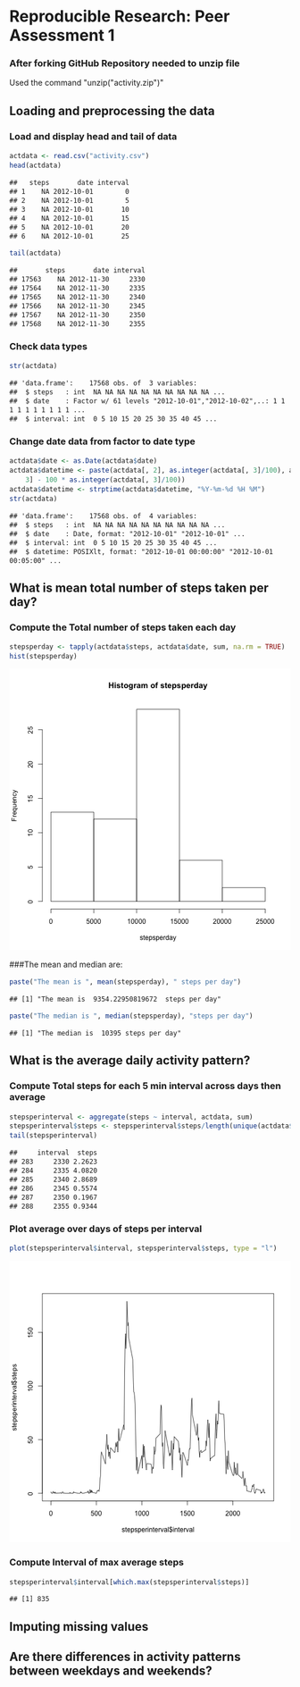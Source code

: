 # Reproducible Research: Peer Assessment 1

### After forking GitHub Repository needed to unzip file

Used the command "unzip("activity.zip")"

## Loading and preprocessing the data

### Load and display head and tail of data

```r
actdata <- read.csv("activity.csv")
head(actdata)
```

```
##   steps       date interval
## 1    NA 2012-10-01        0
## 2    NA 2012-10-01        5
## 3    NA 2012-10-01       10
## 4    NA 2012-10-01       15
## 5    NA 2012-10-01       20
## 6    NA 2012-10-01       25
```

```r
tail(actdata)
```

```
##       steps       date interval
## 17563    NA 2012-11-30     2330
## 17564    NA 2012-11-30     2335
## 17565    NA 2012-11-30     2340
## 17566    NA 2012-11-30     2345
## 17567    NA 2012-11-30     2350
## 17568    NA 2012-11-30     2355
```


### Check data types

```r
str(actdata)
```

```
## 'data.frame':	17568 obs. of  3 variables:
##  $ steps   : int  NA NA NA NA NA NA NA NA NA NA ...
##  $ date    : Factor w/ 61 levels "2012-10-01","2012-10-02",..: 1 1 1 1 1 1 1 1 1 1 ...
##  $ interval: int  0 5 10 15 20 25 30 35 40 45 ...
```


### Change date data from factor to date type

```r
actdata$date <- as.Date(actdata$date)
actdata$datetime <- paste(actdata[, 2], as.integer(actdata[, 3]/100), actdata[, 
    3] - 100 * as.integer(actdata[, 3]/100))
actdata$datetime <- strptime(actdata$datetime, "%Y-%m-%d %H %M")
str(actdata)
```

```
## 'data.frame':	17568 obs. of  4 variables:
##  $ steps   : int  NA NA NA NA NA NA NA NA NA NA ...
##  $ date    : Date, format: "2012-10-01" "2012-10-01" ...
##  $ interval: int  0 5 10 15 20 25 30 35 40 45 ...
##  $ datetime: POSIXlt, format: "2012-10-01 00:00:00" "2012-10-01 00:05:00" ...
```


## What is mean total number of steps taken per day?

### Compute the Total number of steps taken each day


```r
stepsperday <- tapply(actdata$steps, actdata$date, sum, na.rm = TRUE)
hist(stepsperday)
```

![plot of chunk stepsperday](figure/stepsperday.png) 


###The mean and median are:

```r
paste("The mean is ", mean(stepsperday), " steps per day")
```

```
## [1] "The mean is  9354.22950819672  steps per day"
```

```r
paste("The median is ", median(stepsperday), "steps per day")
```

```
## [1] "The median is  10395 steps per day"
```

## What is the average daily activity pattern?

### Compute Total steps for each 5 min interval across days then average


```r
stepsperinterval <- aggregate(steps ~ interval, actdata, sum)
stepsperinterval$steps <- stepsperinterval$steps/length(unique(actdata$date))
tail(stepsperinterval)
```

```
##     interval  steps
## 283     2330 2.2623
## 284     2335 4.0820
## 285     2340 2.8689
## 286     2345 0.5574
## 287     2350 0.1967
## 288     2355 0.9344
```


### Plot average over days of steps per interval


```r
plot(stepsperinterval$interval, stepsperinterval$steps, type = "l")
```

![plot of chunk plotintervals](figure/plotintervals.png) 


### Compute Interval of max average steps


```r
stepsperinterval$interval[which.max(stepsperinterval$steps)]
```

```
## [1] 835
```


## Imputing missing values



## Are there differences in activity patterns between weekdays and weekends?
